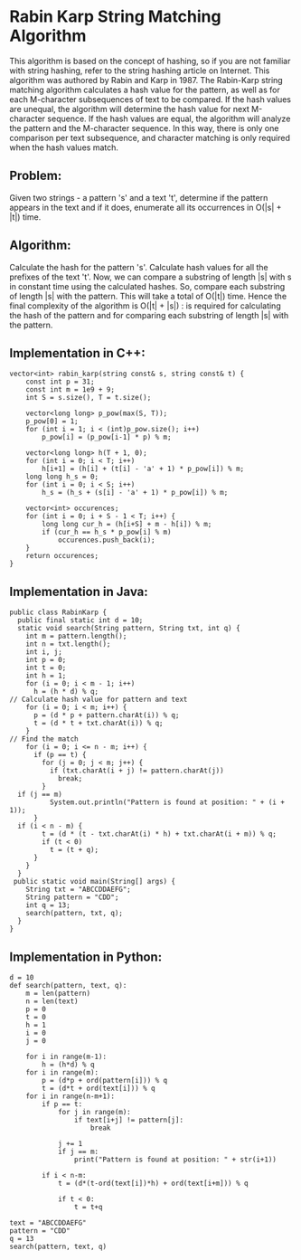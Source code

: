 <h1>Rabin Karp String Matching Algorithm</h1>
This algorithm is based on the concept of hashing, so if you are not familiar with string hashing, refer to the string hashing article on Internet. This algorithm was authored by Rabin and Karp in 1987. The Rabin-Karp string matching algorithm calculates a hash value for the pattern, as well as for each M-character subsequences of text to be compared. If the hash values are unequal, the algorithm will determine the hash value for next M-character sequence. If the hash values are equal, the algorithm will analyze the pattern and the M-character sequence. In this way, there is only one comparison per text subsequence, and character matching is only required when the hash values match.

<h2>Problem: </h2>
Given two strings - a pattern 's'  and a text 't', determine if the pattern appears in the text and if it does, enumerate all its occurrences in O(|s| + |t|) time.

<h2>Algorithm: </h2>
Calculate the hash for the pattern 's'. Calculate hash values for all the prefixes of the text 't'. Now, we can compare a substring of length |s| with s in constant time using the calculated hashes. So, compare each substring of length |s| with the pattern. This will take a total of O(|t|) time. Hence the final complexity of the algorithm is O(|t| + |s|) :  is required for calculating the hash of the pattern and  for comparing each substring of length |s| with the pattern.

<h2>Implementation in C++: </h2>

```
vector<int> rabin_karp(string const& s, string const& t) {
    const int p = 31;
    const int m = 1e9 + 9;
    int S = s.size(), T = t.size();

    vector<long long> p_pow(max(S, T));
    p_pow[0] = 1;
    for (int i = 1; i < (int)p_pow.size(); i++)
        p_pow[i] = (p_pow[i-1] * p) % m;

    vector<long long> h(T + 1, 0);
    for (int i = 0; i < T; i++)
        h[i+1] = (h[i] + (t[i] - 'a' + 1) * p_pow[i]) % m;
    long long h_s = 0;
    for (int i = 0; i < S; i++)
        h_s = (h_s + (s[i] - 'a' + 1) * p_pow[i]) % m;

    vector<int> occurences;
    for (int i = 0; i + S - 1 < T; i++) {
        long long cur_h = (h[i+S] + m - h[i]) % m;
        if (cur_h == h_s * p_pow[i] % m)
            occurences.push_back(i);
    }
    return occurences;
}

```

<h2>Implementation in Java: </h2>

```
public class RabinKarp {
  public final static int d = 10;
  static void search(String pattern, String txt, int q) {
    int m = pattern.length();
    int n = txt.length();
    int i, j;
    int p = 0;
    int t = 0;
    int h = 1;
    for (i = 0; i < m - 1; i++)
      h = (h * d) % q;
// Calculate hash value for pattern and text
    for (i = 0; i < m; i++) {
      p = (d * p + pattern.charAt(i)) % q;
      t = (d * t + txt.charAt(i)) % q;
    }
// Find the match
    for (i = 0; i <= n - m; i++) {
      if (p == t) {
        for (j = 0; j < m; j++) {
          if (txt.charAt(i + j) != pattern.charAt(j))
            break;
        }
  if (j == m)
          System.out.println("Pattern is found at position: " + (i + 1));
      }
  if (i < n - m) {
        t = (d * (t - txt.charAt(i) * h) + txt.charAt(i + m)) % q;
        if (t < 0)
          t = (t + q);
      }
    }
  }
 public static void main(String[] args) {
    String txt = "ABCCDDAEFG";
    String pattern = "CDD";
    int q = 13;
    search(pattern, txt, q);
  }
}

```
<h2>Implementation in Python: </h2>

```
d = 10
def search(pattern, text, q):
    m = len(pattern)
    n = len(text)
    p = 0
    t = 0
    h = 1
    i = 0
    j = 0

    for i in range(m-1):
        h = (h*d) % q
    for i in range(m):
        p = (d*p + ord(pattern[i])) % q
        t = (d*t + ord(text[i])) % q
    for i in range(n-m+1):
        if p == t:
            for j in range(m):
                if text[i+j] != pattern[j]:
                    break

            j += 1
            if j == m:
                print("Pattern is found at position: " + str(i+1))

        if i < n-m:
            t = (d*(t-ord(text[i])*h) + ord(text[i+m])) % q

            if t < 0:
                t = t+q

text = "ABCCDDAEFG"
pattern = "CDD"
q = 13
search(pattern, text, q)

```
